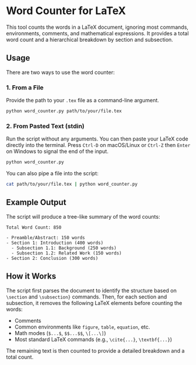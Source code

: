 # Word Counter for LaTeX

This tool counts the words in a LaTeX document, ignoring most commands, environments, comments, and mathematical expressions. It provides a total word count and a hierarchical breakdown by section and subsection.

## Usage

There are two ways to use the word counter:

### 1. From a File

Provide the path to your `.tex` file as a command-line argument.

```bash
python word_counter.py path/to/your/file.tex
```

### 2. From Pasted Text (stdin)

Run the script without any arguments. You can then paste your LaTeX code directly into the terminal. Press `Ctrl-D` on macOS/Linux or `Ctrl-Z` then `Enter` on Windows to signal the end of the input.

```bash
python word_counter.py
```

You can also pipe a file into the script:

```bash
cat path/to/your/file.tex | python word_counter.py
```

## Example Output

The script will produce a tree-like summary of the word counts:

```
Total Word Count: 850

- Preamble/Abstract: 150 words
- Section 1: Introduction (400 words)
  - Subsection 1.1: Background (250 words)
  - Subsection 1.2: Related Work (150 words)
- Section 2: Conclusion (300 words)
```

## How it Works

The script first parses the document to identify the structure based on `\section` and `\subsection}` commands. Then, for each section and subsection, it removes the following LaTeX elements before counting the words:
- Comments
- Common environments like `figure`, `table`, `equation`, etc.
- Math modes (`$...$`, `$$...$$`, `\[...\]`)
- Most standard LaTeX commands (e.g., `\cite{...}`, `\textbf{...}`)

The remaining text is then counted to provide a detailed breakdown and a total count.
